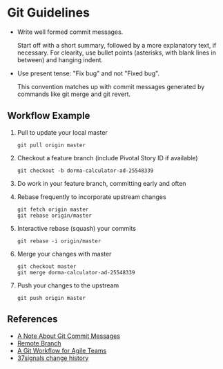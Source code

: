 Git Guidelines
==============

 * Write well formed commit messages.
   
   Start off with a short summary, followed by a more explanatory text, if 
   necessary. For clearity, use bullet points (asterisks, with blank lines in
   between) and hanging indent.

 * Use present tense: "Fix bug" and not "Fixed bug".
   
   This convention matches up with commit messages generated by commands like 
   git merge and git revert.


Workflow Example
----------------

 1. Pull to update your local master

    `git pull origin master`

 2. Checkout a feature branch (include Pivotal Story ID if available)

    `git checkout -b dorma-calculator-ad-25548339`

 3. Do work in your feature branch, committing early and often

 4. Rebase frequently to incorporate upstream changes

    ```
    git fetch origin master
    git rebase origin/master
    ```

 5. Interactive rebase (squash) your commits

    `git rebase -i origin/master`

 6. Merge your changes with master

    ```
    git checkout master
    git merge dorma-calculator-ad-25548339
    ```

 7. Push your changes to the upstream

    `git push origin master`


References
----------

* [A Note About Git Commit Messages][r1]
* [Remote Branch][r2]
* [A Git Workflow for Agile Teams][r3]
* [37signals change history][r4]

[r1]: http://tbaggery.com/2008/04/19/a-note-about-git-commit-messages.html
[r2]: http://robots.thoughtbot.com/post/21306813001/remote-branch
[r3]: http://reinh.com/blog/2009/03/02/a-git-workflow-for-agile-teams.html
[r4]: http://37signals.com/changes